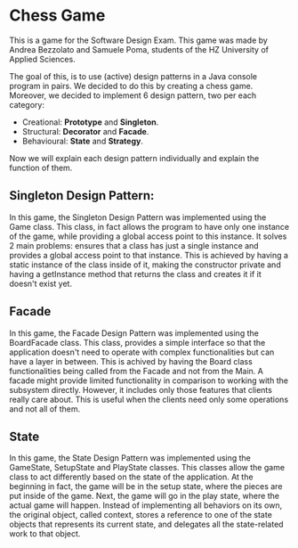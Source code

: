 # Chess Game
This is a game for the Software Design Exam. This game was made by Andrea Bezzolato
and Samuele Poma, students of the HZ University of Applied Sciences.

The goal of this, is to use (active) design patterns in a Java console program in pairs.
We decided to do this by creating a chess game. Moreover, we decided to implement
6 design pattern, two per each category:
- Creational: <b>Prototype</b> and <b>Singleton</b>.
- Structural: <b>Decorator</b> and <b>Facade</b>.
- Behavioural: <b>State</b> and <b>Strategy</b>.

Now we will explain each design pattern individually and explain the function of them.

## Singleton Design Pattern:
In this game, the Singleton Design Pattern was implemented using the Game class.
This class, in fact allows the program to have only one instance of the game, while
providing a global access point to this instance. It solves 2 main problems: ensures
that a class has just a single instance and provides a global access point to that instance.
This is achieved by having a static instance of the class inside of it, making the
constructor private and having a getInstance method that returns the class and
creates it if it doesn't exist yet.

## Facade
In this game, the Facade Design Pattern was implemented using the BoardFacade class.
This class, provides a simple interface so that the application doesn't need to
operate with complex functionalities but can have a layer in between. This is achived
by having the Board class functionalities being called from the Facade and not from
the Main. A facade might provide limited functionality in comparison to working with
the subsystem directly. However, it includes only those features that clients really
care about. This is useful when the clients need only some operations and not all of
them.

## State
In this game, the State Design Pattern was implemented using the GameState, SetupState
and PlayState classes. This classes allow the game class to act differently based on
the state of the application. At the beginning in fact, the game will be in the setup
state, where the pieces are put inside of the game. Next, the game will go in the play
state, where the actual game will happen. Instead of implementing all behaviors on its
own, the original object, called context, stores a reference to one of the state objects
that represents its current state, and delegates all the state-related work to that object.
